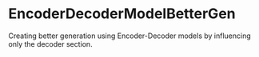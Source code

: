 # EncoderDecoderModelBetterGen
Creating better generation using Encoder-Decoder models by influencing only the decoder section.

